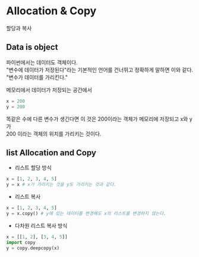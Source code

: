 # Allocation & Copy 
할당과 복사

## Data is object
파이썬에서는 데이터도 객체이다.  
"변수에 데이터가 저장된다"라는 기본적인 언어를 건너뛰고 정확하게 말하면 이와 같다.  
"변수가 데이터를 가리킨다."

메모리에서 데이터가 저장되는 공간에서 
```python
x = 200
y = 200
```
똑같은 수에 다른 변수가 생긴다면 이 것은 200이라는 객체가 메모리에 저장되고 x와 y가  
200 이라는 객체의 위치를 가리키는 것이다.

## list Allocation and Copy
- 리스트 할당 방식

```python
x = [1, 2, 3, 4, 5]
y = x # x가 가리키는 것을 y도 가리키는 것과 같다.
```

- 리스트 복사
```python
x = [1, 2, 3, 4, 5]
y = x.copy() # y에 있는 데이터를 변경해도 x의 리스트를 변경하지 않는다.
```
- 다차원 리스트 복사 방식
```python
x = [[1, 2], [3, 4, 5]]
import copy
y = copy.deepcopy(x)
```